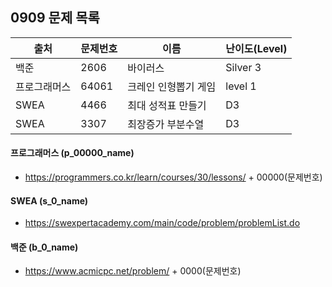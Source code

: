 ## 0909 문제 목록



| 출처         | 문제번호 | 이름                 | 난이도(Level) |
| ------------ | -------- | -------------------- | ------------- |
| 백준         | 2606     | 바이러스             | Silver 3      |
| 프로그래머스 | 64061    | 크레인 인형뽑기 게임 | level 1       |
| SWEA         | 4466     | 최대 성적표 만들기   | D3            |
| SWEA         | 3307     | 최장증가 부분수열    | D3            |



#### 프로그래머스 (p_00000_name)

- https://programmers.co.kr/learn/courses/30/lessons/ + 00000(문제번호)

#### SWEA (s_0_name)

- https://swexpertacademy.com/main/code/problem/problemList.do

#### 백준 (b_0_name)

- https://www.acmicpc.net/problem/ + 0000(문제번호)

